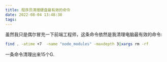 ```yaml
---
title: 程序员清理硬盘最有效的命令
date: 2022-08-04 13:48:38
tags:
---
```


虽然我只是偶尔冒充一下前端工程师，这条命令依然是我清理电脑最有效的命令:

```bash
find . -atime +7  -name "node_modules" -maxdepth 3|xargs rm -rf
```

一条命令清理出来15个G.